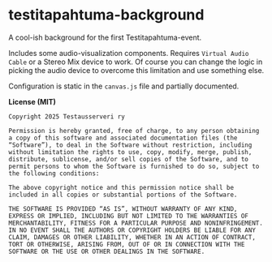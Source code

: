 # testitapahtuma-background
A cool-ish background for the first Testitapahtuma-event.

Includes some audio-visualization components. Requires `Virtual Audio Cable` or a Stereo Mix device to work.
Of course you can change the logic in picking the audio device to overcome this limitation and use something else.

Configuration is static in the `canvas.js` file and partially documented.

**License (MIT)**
```
Copyright 2025 Testausserveri ry

Permission is hereby granted, free of charge, to any person obtaining a copy of this software and associated documentation files (the “Software”), to deal in the Software without restriction, including without limitation the rights to use, copy, modify, merge, publish, distribute, sublicense, and/or sell copies of the Software, and to permit persons to whom the Software is furnished to do so, subject to the following conditions:

The above copyright notice and this permission notice shall be included in all copies or substantial portions of the Software.

THE SOFTWARE IS PROVIDED “AS IS”, WITHOUT WARRANTY OF ANY KIND, EXPRESS OR IMPLIED, INCLUDING BUT NOT LIMITED TO THE WARRANTIES OF MERCHANTABILITY, FITNESS FOR A PARTICULAR PURPOSE AND NONINFRINGEMENT. IN NO EVENT SHALL THE AUTHORS OR COPYRIGHT HOLDERS BE LIABLE FOR ANY CLAIM, DAMAGES OR OTHER LIABILITY, WHETHER IN AN ACTION OF CONTRACT, TORT OR OTHERWISE, ARISING FROM, OUT OF OR IN CONNECTION WITH THE SOFTWARE OR THE USE OR OTHER DEALINGS IN THE SOFTWARE.
```